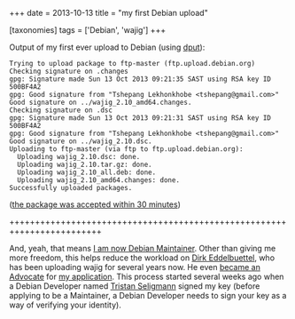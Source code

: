 +++
date = 2013-10-13
title = "my first Debian upload"

[taxonomies]
tags = ['Debian', 'wajig']
+++

Output of my first ever upload to Debian (using [dput]):

    Trying to upload package to ftp-master (ftp.upload.debian.org)
    Checking signature on .changes
    gpg: Signature made Sun 13 Oct 2013 09:21:35 SAST using RSA key ID 500BF4A2
    gpg: Good signature from "Tshepang Lekhonkhobe <tshepang@gmail.com>"
    Good signature on ../wajig_2.10_amd64.changes.
    Checking signature on .dsc
    gpg: Signature made Sun 13 Oct 2013 09:21:31 SAST using RSA key ID 500BF4A2
    gpg: Good signature from "Tshepang Lekhonkhobe <tshepang@gmail.com>"
    Good signature on ../wajig_2.10.dsc.
    Uploading to ftp-master (via ftp to ftp.upload.debian.org):
      Uploading wajig_2.10.dsc: done.
      Uploading wajig_2.10.tar.gz: done.
      Uploading wajig_2.10_all.deb: done.
      Uploading wajig_2.10_amd64.changes: done.
    Successfully uploaded packages.

([the package was accepted within 30 minutes])

++++++++++++++++++++++++++++++++++++++++++++++++++++++++++++++++++++++++

And, yeah, that means [I am now Debian Maintainer]. Other than giving me
more freedom, this helps reduce the workload on [Dirk Eddelbuettel], who
has been uploading wajig for several years now. He even [became an
Advocate] for [my application]. This process started several weeks ago
when a Debian Developer named [Tristan Seligmann] signed my key (before
applying to be a Maintainer, a Debian Developer needs to sign your key
as a way of verifying your identity).

  [dput]: http://packages.debian.org/dput
  [the package was accepted within 30 minutes]: http://packages.qa.debian.org/w/wajig/news/20131013T074831Z.html
  [I am now Debian Maintainer]: http://bugs.debian.org/cgi-bin/bugreport.cgi?msg=12;bug=723802
  [Dirk Eddelbuettel]: http://dirk.eddelbuettel.com
  [became an Advocate]: http://lists.debian.org/debian-newmaint/2013/09/msg00029.html
  [my application]: http://lists.debian.org/debian-newmaint/2013/09/msg00028.html
  [Tristan Seligmann]: http://mithrandi.net/blog
